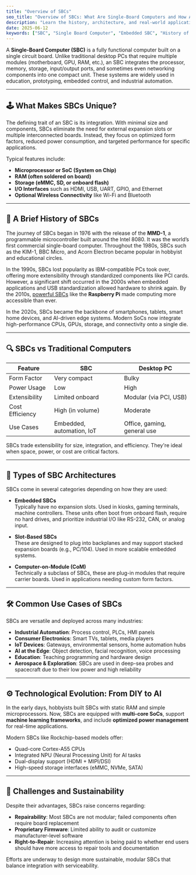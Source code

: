 ```yaml
---
title: "Overview of SBCs"
seo_title: "Overview of SBCs: What Are Single-Board Computers and How Are They Used in Embedded Systems?"
description: "Learn the history, architecture, and real-world applications of single-board computers (SBCs), including modern use cases in IoT, automation, and edge computing."
date: 2025-06-12
keywords: ["SBC", "Single Board Computer", "Embedded SBC", "History of SBCs", "IoT SBC", "Industrial SBC"]
---
```


A **Single-Board Computer (SBC)** is a fully functional computer built on a single circuit board. Unlike traditional desktop PCs that require multiple modules (motherboard, GPU, RAM, etc.), an SBC integrates the processor, memory, storage, input/output ports, and sometimes even networking components into one compact unit. These systems are widely used in education, prototyping, embedded control, and industrial automation.

---

## 🕹 What Makes SBCs Unique?

The defining trait of an SBC is its integration. With minimal size and components, SBCs eliminate the need for external expansion slots or multiple interconnected boards. Instead, they focus on optimized form factors, reduced power consumption, and targeted performance for specific applications.

Typical features include:

- **Microprocessor or SoC (System on Chip)**  
- **RAM (often soldered on board)**  
- **Storage (eMMC, SD, or onboard flash)**  
- **I/O Interfaces** such as HDMI, USB, UART, GPIO, and Ethernet  
- **Optional Wireless Connectivity** like Wi-Fi and Bluetooth

---

## 🧭 A Brief History of SBCs

The journey of SBCs began in 1976 with the release of the **MMD-1**, a programmable microcontroller built around the Intel 8080. It was the world’s first commercial single-board computer. Throughout the 1980s, SBCs such as the KIM-1, BBC Micro, and Acorn Electron became popular in hobbyist and educational circles.

In the 1990s, SBCs lost popularity as IBM-compatible PCs took over, offering more extensibility through standardized components like PCI cards. However, a significant shift occurred in the 2000s when embedded applications and USB standardization allowed hardware to shrink again. By the 2010s, [powerful SBCs](https://www.producthunt.com/products/rockchip-rk3566-android-sbc-by-rocktech?launch=rockchip-rk3566-android-sbc-by-rocktech) like the **Raspberry Pi** made computing more accessible than ever.

In the 2020s, SBCs became the backbone of smartphones, tablets, smart home devices, and AI-driven edge systems. Modern SoCs now integrate high-performance CPUs, GPUs, storage, and connectivity onto a single die.

---

## 🔍 SBCs vs Traditional Computers

| Feature | SBC | Desktop PC |
|--------|-----|------------|
| Form Factor | Very compact | Bulky |
| Power Usage | Low | High |
| Extensibility | Limited onboard | Modular (via PCI, USB) |
| Cost Efficiency | High (in volume) | Moderate |
| Use Cases | Embedded, automation, IoT | Office, gaming, general use |

SBCs trade extensibility for size, integration, and efficiency. They're ideal when space, power, or cost are critical factors.

---

## 🧠 Types of SBC Architectures

SBCs come in several categories depending on how they are used:

- **Embedded SBCs**  
  Typically have no expansion slots. Used in kiosks, gaming terminals, machine controllers. These units often boot from onboard flash, require no hard drives, and prioritize industrial I/O like RS-232, CAN, or analog input.

- **Slot-Based SBCs**  
  These are designed to plug into backplanes and may support stacked expansion boards (e.g., PC/104). Used in more scalable embedded systems.

- **Computer-on-Module (CoM)**  
  Technically a subclass of SBCs, these are plug-in modules that require carrier boards. Used in applications needing custom form factors.

---

## 🛠 Common Use Cases of SBCs

SBCs are versatile and deployed across many industries:

- **Industrial Automation**: Process control, PLCs, HMI panels  
- **Consumer Electronics**: Smart TVs, tablets, media players  
- **IoT Devices**: Gateways, environmental sensors, home automation hubs  
- **AI at the Edge**: Object detection, facial recognition, voice processing  
- **Education**: Teaching programming and hardware design  
- **Aerospace & Exploration**: SBCs are used in deep-sea probes and spacecraft due to their low power and high reliability

---

## ⚙️ Technological Evolution: From DIY to AI

In the early days, hobbyists built SBCs with static RAM and simple microprocessors. Now, SBCs are equipped with **multi-core SoCs**, support **machine learning frameworks**, and include **optimized power management** for real-time applications.

Modern SBCs like Rockchip-based models offer:

- Quad-core Cortex-A55 CPUs  
- Integrated NPU (Neural Processing Unit) for AI tasks  
- Dual-display support (HDMI + MIPI/DSI)  
- High-speed storage interfaces (eMMC, NVMe, SATA)

---

## 🌱 Challenges and Sustainability

Despite their advantages, SBCs raise concerns regarding:

- **Repairability**: Most SBCs are not modular; failed components often require board replacement  
- **Proprietary Firmware**: Limited ability to audit or customize manufacturer-level software  
- **Right-to-Repair**: Increasing attention is being paid to whether end users should have more access to repair tools and documentation

Efforts are underway to design more sustainable, modular SBCs that balance integration with serviceability.
